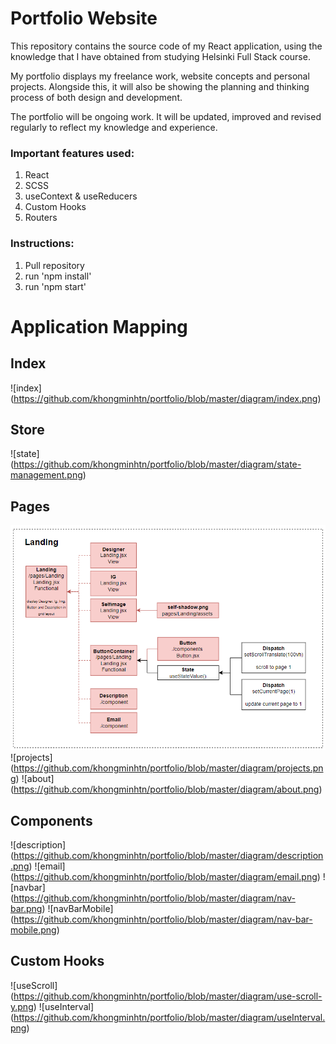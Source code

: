 # Portfolio Website 
 
This repository contains the source code of my React application, using the knowledge that I have obtained from studying Helsinki Full Stack course. 

My portfolio displays my freelance work, website concepts and personal projects. Alongside this, it will also be showing the planning and thinking process of both design and development. 
 
The portfolio will be ongoing work. It will be updated, improved and revised regularly to reflect my knowledge and experience. 
 
### Important features used:
1. React
2. SCSS
3. useContext & useReducers
4. Custom Hooks
5. Routers
 
### Instructions:
1. Pull repository
2. run 'npm install'
3. run 'npm start'
 
# Application Mapping 
## Index 
![index] (https://github.com/khongminhtn/portfolio/blob/master/diagram/index.png)
 
## Store 
![state] (https://github.com/khongminhtn/portfolio/blob/master/diagram/state-management.png)
 
## Pages 
![landing](https://github.com/khongminhtn/portfolio/blob/master/diagram/landing.png)
![projects] (https://github.com/khongminhtn/portfolio/blob/master/diagram/projects.png)
![about] (https://github.com/khongminhtn/portfolio/blob/master/diagram/about.png)
 
## Components 
![description] (https://github.com/khongminhtn/portfolio/blob/master/diagram/description.png)
![email] (https://github.com/khongminhtn/portfolio/blob/master/diagram/email.png)
![navbar] (https://github.com/khongminhtn/portfolio/blob/master/diagram/nav-bar.png)
![navBarMobile] (https://github.com/khongminhtn/portfolio/blob/master/diagram/nav-bar-mobile.png)
 
## Custom Hooks 
![useScroll] (https://github.com/khongminhtn/portfolio/blob/master/diagram/use-scroll-y.png)
![useInterval] (https://github.com/khongminhtn/portfolio/blob/master/diagram/useInterval.png)